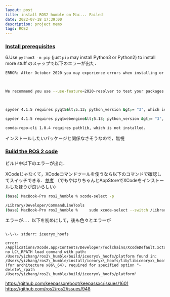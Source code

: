 ```yaml
---
layout: post
title: install ROS2 humble on Mac... Failed
date: 2022-07-18 17:39:00
description: project memo
tags: ROS2
---
```


### [Install prerequisites](https://docs.ros.org/en/humble/Installation/Alternatives/macOS-Development-Setup.html#id2)
6.Use `python3 -m pip` (just `pip` may install Python3 or Python2) to install more stuff
のステップで以下のエラーが出た．
```bash
ERROR: After October 2020 you may experience errors when installing or updating packages. This is because pip will change the way that it resolves dependency conflicts.

   

We recommend you use --use-feature=2020-resolver to test your packages with the new resolver before it becomes the default.

   

spyder 4.1.5 requires pyqt5&lt;5.13; python_version &gt;= "3", which is not installed.

spyder 4.1.5 requires pyqtwebengine&lt;5.13; python_version &gt;= "3", which is not installed.

conda-repo-cli 1.0.4 requires pathlib, which is not installed.
```
インストールしたいパッケージと関係なさそうなので，無視

### [Build the ROS 2 code](https://docs.ros.org/en/humble/Installation/Alternatives/macOS-Development-Setup.html#id6)
ビルド中以下のエラーが出た．

XCodeじゃなくて，XCodeコマンドツールを使うなら以下のコマンドで確認してスイッチできる．[参考](https://github.com/nodejs/node-gyp/issues/569)
（でもやはりちゃんとAppStoreでXCodeをインストールしたほうが良いらしい）
```bash
(base) MacBook-Pro ros2_humble % xcode-select -p

/Library/Developer/CommandLineTools
(base) MacBook-Pro ros2_humble %     sudo xcode-select --switch /Library/Developer/CommandLineTools
```

エラーが．．．以下を初めにして，後も色々とエラーが
```

\-\-\- stderr: iceoryx_hoofs  

error: /Applications/Xcode.app/Contents/Developer/Toolchains/XcodeDefault.xctoolchain/usr/bin/install\_name\_tool: no LC\_RPATH load command with path: /Users/yizhang/ros2\_humble/build/iceoryx\_hoofs/platform found in: /Users/yizhang/ros2\_humble/install/iceoryx\_hoofs/lib/libiceoryx\_hoofs.dylib (for architecture x86\_64), required for specified option "-delete\_rpath /Users/yizhang/ros2\_humble/build/iceoryx\_hoofs/platform"
```


https://github.com/keepassxreboot/keepassxc/issues/1601
https://github.com/ros2/ros2/issues/948
